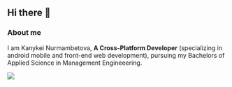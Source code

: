 ## Hi there 👋

<h3> About me </h3>
<p> I am Kanykei Nurmambetova, <b>A Cross-Platform Developer</b> (specializing in android mobile and front-end web development), pursuing my Bachelors of Applied Science in Management Engineeering. </p>
    
  
<a href="https://www.linkedin.com/in/kanykei-nurmambetova/">
<img src="https://img.shields.io/badge/LinkedIn-000000?style=for-the-badge&logo=LinkedIn&logoColor=#0A66C2">
</a>



<!-- ![github](https://img.shields.io/badge/GitHub-000000?style=for-the-badge&logo=GitHub&logoColor=white) -->

<!--
**Kaneake/Kaneake** is a ✨ _special_ ✨ repository because its `README.md` (this file) appears on your GitHub profile.

Here are some ideas to get you started:

- 🔭 I’m currently working on ...
- 🌱 I’m currently learning ...
- 👯 I’m looking to collaborate on ...
- 🤔 I’m looking for help with ...
- 💬 Ask me about ...
- 📫 How to reach me: ...
- 😄 Pronouns: ...
- ⚡ Fun fact: ...
-->
